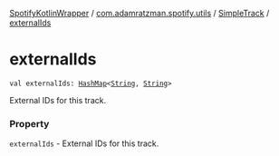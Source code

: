[SpotifyKotlinWrapper](../../index.md) / [com.adamratzman.spotify.utils](../index.md) / [SimpleTrack](index.md) / [externalIds](./external-ids.md)

# externalIds

`val externalIds: `[`HashMap`](https://kotlinlang.org/api/latest/jvm/stdlib/kotlin.collections/-hash-map/index.html)`<`[`String`](https://kotlinlang.org/api/latest/jvm/stdlib/kotlin/-string/index.html)`, `[`String`](https://kotlinlang.org/api/latest/jvm/stdlib/kotlin/-string/index.html)`>`

External IDs for this track.

### Property

`externalIds` - External IDs for this track.